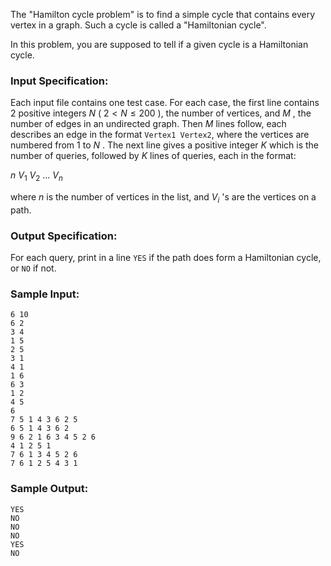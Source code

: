 <!-- Title
Hamiltonian Cycle (25)
-->
The "Hamilton cycle problem" is to find a simple cycle that contains every
vertex in a graph. Such a cycle is called a "Hamiltonian cycle".

In this problem, you are supposed to tell if a given cycle is a Hamiltonian
cycle.

### Input Specification:

Each input file contains one test case. For each case, the first line contains
2 positive integers $N$ ( $2< N \le 200$ ), the number of vertices, and $M$ ,
the number of edges in an undirected graph. Then $M$ lines follow, each
describes an edge in the format `Vertex1 Vertex2`, where the vertices are
numbered from 1 to $N$ . The next line gives a positive integer $K$ which is
the number of queries, followed by $K$ lines of queries, each in the format:

$n$ $V_1$ $V_2$ ... $V_n$

where $n$ is the number of vertices in the list, and $V_i$ 's are the vertices
on a path.

### Output Specification:

For each query, print in a line `YES` if the path does form a Hamiltonian
cycle, or `NO` if not.

### Sample Input:

    
    
    6 10
    6 2
    3 4
    1 5
    2 5
    3 1
    4 1
    1 6
    6 3
    1 2
    4 5
    6
    7 5 1 4 3 6 2 5
    6 5 1 4 3 6 2
    9 6 2 1 6 3 4 5 2 6
    4 1 2 5 1
    7 6 1 3 4 5 2 6
    7 6 1 2 5 4 3 1

### Sample Output:

    
    
    YES
    NO
    NO
    NO
    YES
    NO


